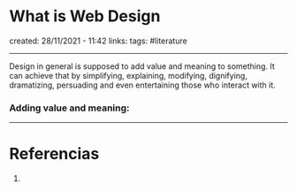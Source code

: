 # What is Web Design
created: 28/11/2021 - 11:42
links:
tags: #literature

---

Design in general is supposed to add value and meaning to something. It can achieve that by simplifying, explaining, modifying, dignifying, dramatizing, persuading and even entertaining those who interact with it.

### Adding value and meaning:

---

# Referencias
1. 